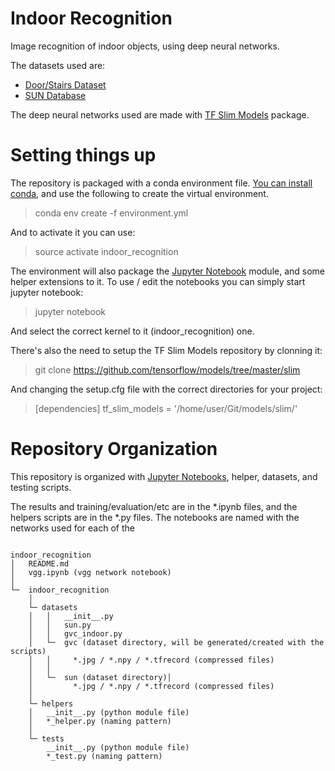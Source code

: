# Indoor Recognition

Image recognition of indoor objects, using deep neural networks.

The datasets used are:
* [Door/Stairs Dataset](https://github.com/rodsnjr/gvc_dataset)
* [SUN Database](https://groups.csail.mit.edu/vision/SUN/)

The deep neural networks used are made with [TF Slim Models](https://github.com/tensorflow/models/tree/master/slim) package.

# Setting things up

The repository is packaged with a conda environment file. [You can install conda](https://conda.io/docs/user-guide/install/index.html), and use the following to create the virtual environment.
> conda env create -f environment.yml

And to activate it you can use:
> source activate indoor_recognition

The environment will also package the [Jupyter Notebook](http://jupyter.org/) module, and some helper extensions to it.
To use / edit the notebooks you can simply start jupyter notebook:
> jupyter notebook

And select the correct kernel to it (indoor_recognition) one.

There's also the need to setup the TF Slim Models repository by clonning it:
> git clone https://github.com/tensorflow/models/tree/master/slim

And changing the setup.cfg file with the correct directories for your project:
> [dependencies]
> tf_slim_models = '/home/user/Git/models/slim/'

# Repository Organization

This repository is organized with [Jupyter Notebooks](http://jupyter.org/), helper, datasets, and testing scripts.

The results and training/evaluation/etc are in the *.ipynb files, and the helpers scripts are in the *.py files.
The notebooks are named with the networks used for each of the 

```

indoor_recognition
│   README.md
│   vgg.ipynb (vgg network notebook)
│
└─  indoor_recognition
	│
	└─ datasets
	│   │	__init__.py
	│   │   sun.py
	│   │   gvc_indoor.py
	│   └─  gvc (dataset directory, will be generated/created with the scripts)
	│   │     *.jpg / *.npy / *.tfrecord (compressed files)
	│   │
	│   └─  sun (dataset directory)│
	│         *.jpg / *.npy / *.tfrecord (compressed files) 
	│
	└─ helpers
	│	__init__.py (python module file)
	│	*_helper.py (naming pattern)
	│
	└─ tests
		__init__.py (python module file)
		*_test.py (naming pattern)
    
```
